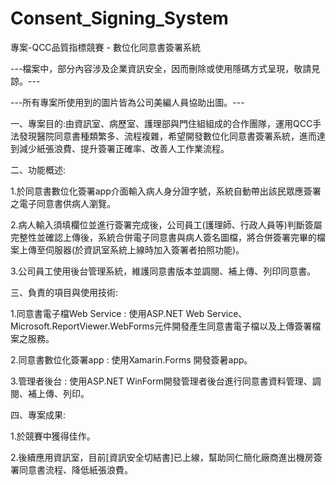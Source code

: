 # Consent_Signing_System
專案-QCC品質指標競賽 - 數位化同意書簽署系統

---檔案中，部分內容涉及企業資訊安全，因而刪除或使用隱碼方式呈現，敬請見諒。---

---所有專案所使用到的圖片皆為公司美編人員協助出圖。---

一、專案目的:由資訊室、病歷室、護理部與門住組組成的合作團隊，運用QCC手法發現醫院同意書種類繁多、流程複雜，希望開發數位化同意書簽署系統，進而達到減少紙張浪費、提升簽署正確率、改善人工作業流程。

二、功能概述:

1.於同意書數位化簽署app介面輸入病人身分證字號，系統自動帶出該民眾應簽署之電子同意書供病人瀏覽。

2.病人輸入須填欄位並進行簽署完成後，公司員工(護理師、行政人員等)判斷簽屬完整性並確認上傳後，系統合併電子同意書與病人簽名圖檔，將合併簽署完畢的檔案上傳至伺服器(於資訊室系統上線時加入簽署者拍照功能)。

3.公司員工使用後台管理系統，維護同意書版本並調閱、補上傳、列印同意書。

三、負責的項目與使用技術:

1.同意書電子檔Web Service : 使用ASP.NET Web Service、Microsoft.ReportViewer.WebForms元件開發產生同意書電子檔以及上傳簽署檔案之服務。

2.同意書數位化簽署app : 使用Xamarin.Forms 開發簽暑app。

3.管理者後台 : 使用ASP.NET WinForm開發管理者後台進行同意書資料管理、調閱、補上傳、列印。

四、專案成果:

1.於競賽中獲得佳作。

2.後續應用資訊室，目前[資訊安全切結書]已上線，幫助同仁簡化廠商進出機房簽署同意書流程、降低紙張浪費。
